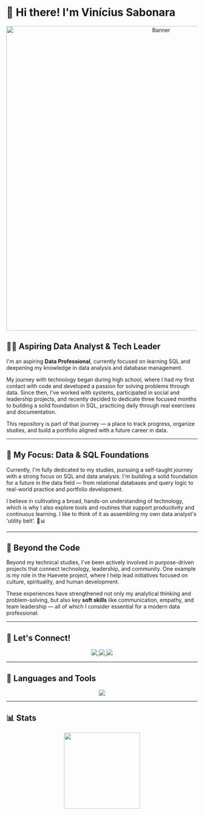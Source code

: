 # 👋 Hi there! I'm Vinícius Sabonara

<p align="center">
  <img src="https://i.pinimg.com/originals/f3/bd/45/f3bd45f6d915b011bc29f6661a73bac9.jpg" alt="Banner" width="800"/>
</p>

## 👨‍💻 Aspiring Data Analyst & Tech Leader

I'm an aspiring **Data Professional**, currently focused on learning SQL and deepening my knowledge in data analysis and database management.

My journey with technology began during high school, where I had my first contact with code and developed a passion for solving problems through data. Since then, I've worked with systems, participated in social and leadership projects, and recently decided to dedicate three focused months to building a solid foundation in SQL, practicing daily through real exercises and documentation.

This repository is part of that journey — a place to track progress, organize studies, and build a portfolio aligned with a future career in data.

---

## 🧠 My Focus: Data & SQL Foundations

Currently, I'm fully dedicated to my studies, pursuing a self-taught journey with a strong focus on SQL and data analysis. I'm building a solid foundation for a future in the data field — from relational databases and query logic to real-world practice and portfolio development.

I believe in cultivating a broad, hands-on understanding of technology, which is why I also explore tools and routines that support productivity and continuous learning. I like to think of it as assembling my own data analyst's 'utility belt'. 🧰📊

---

## 🌱 Beyond the Code

Beyond my technical studies, I've been actively involved in purpose-driven projects that connect technology, leadership, and community. One example is my role in the Haevete project, where I help lead initiatives focused on culture, spirituality, and human development.

These experiences have strengthened not only my analytical thinking and problem-solving, but also key **soft skills** like communication, empathy, and team leadership — all of which I consider essential for a modern data professional.

---

## 🌟 Let's Connect!

<p align="center">
  <a href="mailto:vinicius.santoscortez@hotmail.com">
    <img src="https://img.shields.io/badge/-Email-000?style=for-the-badge&logo=microsoft-outlook&logoColor=007BFF">
  </a>
  <a href="https://www.linkedin.com/in/viniciussabonarasantos">
    <img src="https://img.shields.io/badge/LinkedIn-0077B5?style=for-the-badge&logo=linkedin&logoColor=white">
  </a>
  <a href="https://instagram.com/vinis.js">
    <img src="https://img.shields.io/badge/-Instagram-%23E4405F?style=for-the-badge&logo=instagram&logoColor=white">
  </a>
</p>

---

## 🧰 Languages and Tools

<p align="center">
  <img src="https://skillicons.dev/icons?i=py,html,css,js,mysql,postgres,figma,powerbi&theme=dark"/>
</p>

---

## 📊 Stats

<p align="center">
  <img height="200px" src="https://github-readme-stats.vercel.app/api?username=viniciussab0nara&theme=dark&show_icons=true&locale=en" />
  <img height="200px" src="https://github-readme-stats.vercel.app/api/top-langs/?username=viniciussab0nara&theme=dark&s
